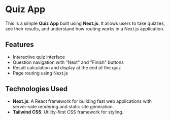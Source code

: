 # Quiz App

This is a simple **Quiz App** built using **Next.js**. It allows users to take quizzes, see their results, and understand how routing works in a Next.js application.

## Features

- Interactive quiz interface
- Question navigation with "Next" and "Finish" buttons
- Result calculation and display at the end of the quiz
- Page routing using Next.js

## Technologies Used

- **Next.js**: A React framework for building fast web applications with server-side rendering and static site generation.
- **Tailwind CSS**: Utility-first CSS framework for styling.